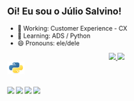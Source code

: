 ## Oi! Eu sou o Júlio Salvino!

- 🔭 Working: Customer Experience - CX
- 🌱 Learning: ADS / Python
- 😄 Pronouns: ele/dele

<div align="center">
  <a href="https://github.com/juliosalvino">
  <img height="130em" src="https://github-readme-stats.vercel.app/api?username=juliosalvino&show_icons=true&theme=dark&include_all_commits=true&count_private=true"/>
  <img height="130em" src="https://github-readme-stats.vercel.app/api/top-langs/?username=juliosalvino&layout=compact&langs_count=7&theme=dark"/>
</div>
  <img align="center" alt="Julio-Python" height="30" width="40" src="https://raw.githubusercontent.com/devicons/devicon/master/icons/python/python-original.svg">
</div>
  
  ##
  
  <div> 
  <a href=https://t.me/julioosalvino target="_blank"><img src=https://img.shields.io/badge/Telegram-2CA5E0?style=for-the-badge&logo=telegram&logoColor=white target="_blank"></a>
  <a href=https://www.linkedin.com/in/juliosalvino123 target="_blank"><img src="https://img.shields.io/badge/-LinkedIn-%230077B5?style=for-the-badge&logo=linkedin&logoColor=white" target="_blank"></a> 
  <a href = "mailto:juliosalvino@gmail.com"><img src="https://img.shields.io/badge/-Gmail-%23333?style=for-the-badge&logo=gmail&logoColor=white" target="_blank"></a>
  <a href=https://discord.gg/kKA77TyS target="_blank"><img src="https://img.shields.io/badge/Discord-7289DA?style=for-the-badge&logo=discord&logoColor=white" target="_blank"></a> 
 
</div>
